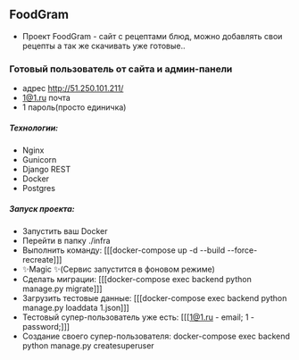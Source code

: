 ## FoodGram
- Проект FoodGram - сайт с рецептами блюд, можно добавлять свои рецепты а так же скачивать уже готовые..

### Готовый пользователь от сайта и админ-панели
- адрес http://51.250.101.211/
- 1@1.ru почта
- 1 пароль(просто единичка)

##### Технологии:
- Nginx
- Gunicorn
- Django REST
- Docker
- Postgres

##### Запуск проекта:
- Запустить ваш Docker
- Перейти в папку ./infra
- Выполнить команду:
[[[docker-compose up -d --build --force-recreate]]]
- ✨Magic ✨(Сервис запустится в фоновом режиме)
- Сделать миграции:
[[[docker-compose exec backend python manage.py migrate]]]
- Загрузить тестовые данные:
[[[docker-compose exec backend python manage.py loaddata 1.json]]]
- Тестовый супер-пользователь уже есть:
[[[1@1.ru - email;
1 - password;]]]
- Создание своего супер-пользователя:
docker-compose exec backend python manage.py createsuperuser
